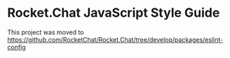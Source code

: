 # Rocket.Chat JavaScript Style Guide

This project was moved to https://github.com/RocketChat/Rocket.Chat/tree/develop/packages/eslint-config
